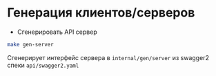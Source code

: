 # Генерация клиентов/серверов
- Сгенерировать API сервер
```sh
make gen-server
```
Сгенерирует интерфейс сервера в `internal/gen/server` из swagger2 спеки `api/swagger2.yaml`

